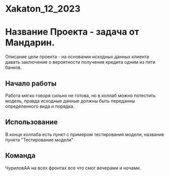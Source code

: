 # Xakaton_12_2023
# Название Проекта - задача от Мандарин.
Описание цели проекта - на основании исходных данных клиента давать заключение о вероятности получения кредита одним из пяти банков.

## Начало работы
Работа мягко говоря сильно не готова,
но в коллаб можно потестить модель, правда исходные данные должны быть переданны определенного вида и порядка.

## Использование
В конце коллаба есть пункт с примером тестирования модели,
название пункта "Тестирование модели"

 ## Команда
ЧуриловАА на всех фронтах все что смог вечерами и ночами.
